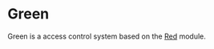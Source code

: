 # Green

Green is a access control system based on the [Red](https://github.com/davidstutz/kohana-red) module.